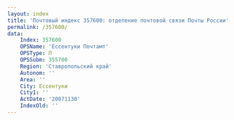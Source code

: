 ```yaml
---
layout: index
title: 'Почтовый индекс 357600: отделение почтовой связи Почты России'
permalink: /357600/
data:
    Index: 357600
    OPSName: 'Ессентуки Почтамт'
    OPSType: П
    OPSSubm: 355700
    Region: 'Ставропольский край'
    Autonom: ''
    Area: ''
    City: Ессентуки
    City1: ''
    ActDate: '20071130'
    IndexOld: ''
---
```

